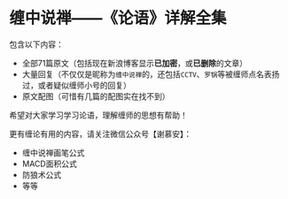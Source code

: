 # 缠中说禅——《论语》详解全集
包含以下内容：

- 全部71篇原文（包括现在新浪博客显示**已加密**，或**已删除**的文章）
- 大量回复（不仅仅是昵称为`缠中说禅`的，还包括`CCTV`、`罗锅`等被缠师点名表扬过，或者疑似缠师小号的回复）
- 原文配图（可惜有几篇的配图实在找不到）



希望对大家学习学习论语，理解缠师的思想有帮助！



更有缠论有用的内容，请关注微信公众号【谢慕安】：

- 缠中说禅画笔公式
- MACD面积公式
- 防狼术公式
- 等等
